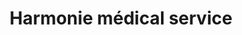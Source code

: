 ---
title: "Harmonie médical service"
url: /vienne/harmonie-medical-service/
shop: approvisionnement médical
---